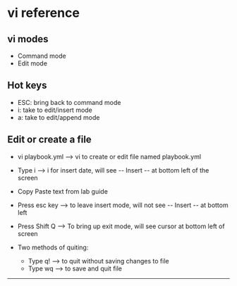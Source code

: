 # vi reference

## vi modes
- Command mode
- Edit mode

## Hot keys
- ESC: bring back to command mode
- i: take to edit/insert mode
- a: take to edit/append mode

## Edit or create a file
- vi playbook.yml  --> vi to create or edit file named playbook.yml
- Type i --> i for insert date, will see -- Insert -- at bottom left of the screen
- Copy Paste text from lab guide
- Press esc key --> to leave insert mode, will not see -- Insert -- at bottom left
- Press Shift Q --> To bring up exit mode, will see cursor at bottom left of screen

- Two methods of quiting:
  - Type q! --> to quit without saving changes to file
  - Type wq --> to save and quit file

---
